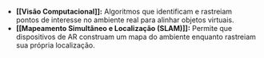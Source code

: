 - **[[Visão Computacional]]:** Algoritmos que identificam e rastreiam pontos de interesse no ambiente real para alinhar objetos virtuais.
- **[[Mapeamento Simultâneo e Localização (SLAM)]]:** Permite que dispositivos de AR construam um mapa do ambiente enquanto rastreiam sua própria localização.
